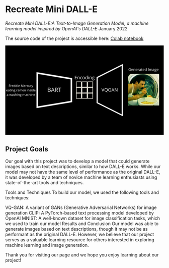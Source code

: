 # Recreate Mini DALL-E
*Recreate Mini DALL-E:A Text-to-Image Generation Model, a machine learning model inspired by OpenAI's DALL-E*
January 2022

The source code of the project is accessible here: [Colab notebook](https://colab.research.google.com/drive/1s1L8Myrl24q40SB87AP0Bp-iCDhhlzPP?usp=sharing)

![Mini Dall-e](/project_2.jpg)








## Project Goals
Our goal with this project was to develop a model that could generate images based on text descriptions, similar to how DALL-E works. While our model may not have the same level of performance as the original DALL-E, it was developed by a team of novice machine learning enthusiasts using state-of-the-art tools and techniques.



Tools and Techniques
To build our model, we used the following tools and techniques:

VQ-GAN: A variant of GANs (Generative Adversarial Networks) for image generation
CLIP: A PyTorch-based text processing model developed by OpenAI
MNIST: A well-known dataset for image classification tasks, which we used to train our model
Results and Conclusion
Our model was able to generate images based on text descriptions, though it may not be as performant as the original DALL-E. However, we believe that our project serves as a valuable learning resource for others interested in exploring machine learning and image generation.

Thank you for visiting our page and we hope you enjoy learning about our project!